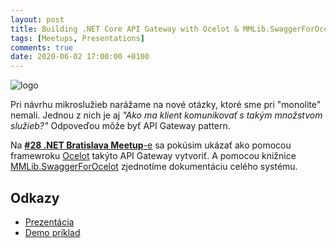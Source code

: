```yaml
---
layout: post
title: Building .NET Core API Gateway with Ocelot & MMLib.SwaggerForOcelot (.NET Bratislava Meetup) - ⚠️ presunuté
tags: [Meetups, Presentations]
comments: true
date: 2020-06-02 17:00:00 +0100
---
```


![logo](https://secure.meetupstatic.com/photos/event/1/5/f/c/highres_490805628.jpeg)

Pri návrhu mikroslužieb narážame na nové otázky, ktoré sme pri "monolite" nemali. Jednou z nich je aj *"Ako ma klient komunikovať s takým množstvom služieb?"* Odpoveďou môže byť API Gateway pattern.

Na [**#28 .NET Bratislava Meetup**-e](https://www.meetup.com/NET-Bratislava-Meetup/events/271251158/) sa pokúsim ukázať ako pomocou framewroku [Ocelot](https://github.com/ThreeMammals/Ocelot) takýto API Gateway vytvoriť. A pomocou knižnice [MMLib.SwaggerForOcelot](https://github.com/Burgyn/MMLib.SwaggerForOcelot) zjednotíme dokumentáciu celého systému.

## Odkazy

- [Prezentácia](https://gitpitch.com/burgyn/presentations?p=ApiGatewayOcelot#/)
- [Demo príklad](https://github.com/Burgyn/Sample.ApiGatewayOcelot)
